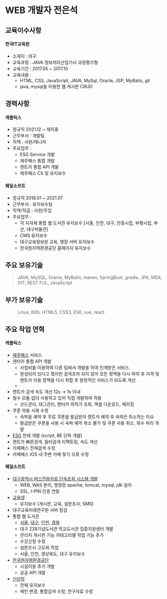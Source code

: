# WEB 개발자 전은석

## 교육이수사항
#### 한국IT교육원
* 소재지 : 대구
* 교육과정 : JAVA 정보처리산업기사 과정평가형
* 교육기간 : 2017.05 ~ 2017.10
* 교육내용 :
	* HTML, CSS, JavaScript, JAVA, MySql, Oracle, JSP, MyBatis, git
	* java, mysql을 이용한 웹 게시판 CRUD

## 경력사항
#### 캐플릭스
* 정규직 2021.12 ~ 재직중
* 근무부서 : 개발팀
* 직책 : 사원/매니저
* 주요업무 :
	* ESG Service 개발
 	* 제주패스 통합 개발
  	* 렌트카 통합 API 개발
 	* 제주패스 CS 및 유지보수
#### 웨일소프트
* 정규직 2018.01 ~ 2021.07
* 근무부서 : 유지보수팀
* 직책/직급 : 사원/주임
* 주요업무 :
	* 각 지자체 통합 웹 도서관 유지보수
 	  [서울, 인천, 대구, 안동시립, 부평시립, 부산, 대구박물관]
	* CMS 유지보수
 	* 대구교육정보원 교육, 행정 서버 유지보수
	* 한국원자력환경공단 홈페이지 유지보수

## 주요 보유기술
> JAVA, MySQL, Oracle, MyBatis, maven, SpringBoot, gradle, JPA, MSA, GIT, REST FUL, JavaScript
## 부가 보유기술
> Linux, K8S, HTML5, CSS3, ES6, vue, react

## 주요 작업 연혁
#### 캐플릭스
* [제주패스](https://www.jejupass.com) 서비스
* 렌터카 통합 API 개발
  - 사업비를 이용하여 다른 팀에서 개발을 하여 인계받은 서비스.
  - 완성되어 있다고 했지만 검색조차 되지 않아 모든 정책을 다시 파악 후 가격 및 렌트카 이용 정책을 다시 취합 후 완정적인 서비스가 되도록 개선.
  - 
* 렌트카 검색 속도 개선 12s -> 1s 이내
* 필수 모듈 없이 사용하고 있어 직접 개발하여 적용
  - 코드관리, 태그관리, 렌터카 최적가 조회, 엑셀 다운로드, 페이징
* 쿠폰 악용 사례 수정
  - 숙박을 예약 후 무료 쿠폰을 발급받아 렌트카 예약 후 숙박은 취소하는 이슈
  - 발급받은 쿠폰을 사용 시 숙박 예약 취소 불가 및 쿠폰 사용 취소, 회수 처리 개발
* [ESG](https://esg.jejupass.com) 전체 개발 (script, BE 단독 개발)
* 렌트카 빠른검색, 필터검색 리팩토링, 속도 개선
* 카페패스 전체검색 수정
* 카페패스 IOS 내 주변 카페 찾기 오류 수정

#### 웨일소프트
* [대구광역시 버스전용차로 단속조회 시스템 개발](https://buslane.daegu.go.kr:8443/cartax/index.do)
	* WEB, WAS 분리, 행정망 apache, tomcat, mysql, jdk 설치
	* SSL, I-PIN 인증 연동
* [교육넷](https://www.gyo6.net/teacher/index.do)
	* 유지보수 (게시판, 교육, 설문조사, SMS)
* 대구교육미래연구원 서버 점검
* 통합 웹 도서관
	* [서울](https://lib.sen.go.kr), [대구](https://library.daegu.go.kr), [인천](https://lib.ice.go.kr), [경북](http://www.gbelib.kr)
	* 대구 228기념도서관 학교도서관 집중지원센터 개발
	* 관리자 게시판 기능 카테고리별 작업 기능 추가
	* 수강신청 수정
	* 설문조사 고도화 작업
	* 서울, 인천, 경상북도, 대구 유지보수
* [한국원자력환경공단](https://www.korad.or.kr/korad/index.do)
	* 시설이용 추가 개발
	* 공공 API 개발
* [신라학](http://www.sillahak.kr/index.do)
	* 전체 유지보수
	* 메인 변경, 통합검색 수정, 연구자료 수정
